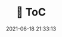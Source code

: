 ---
title: '📝 ToC'
date: 2021-06-18 21:33:13
category: 'study'
description: ''
tags: []
draft: false
---